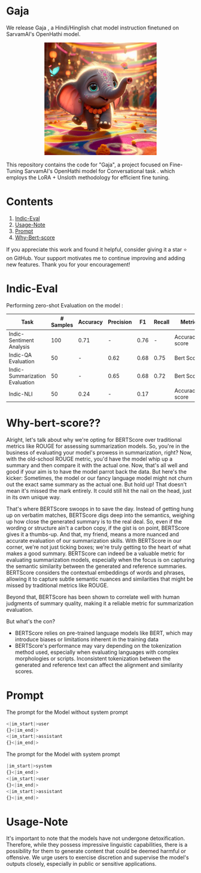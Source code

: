 # Gaja

We release Gaja , a Hindi/Hinglish chat model instruction finetuned on SarvamAI's OpenHathi model.

<p align="center">
  <img src="asset\Dariava.jpg" alt="Gajendra is a Hindi/Hinglish instruction-tuned model based on different instruct datasets." style="width: 45%; min-width: 300px;">
</p>


This repository contains the code for  "Gaja", a project focused on Fine-Tuning SarvamAI's OpenHathi model for Conversational task . which employs the LoRA + Unsloth methodology for efficient fine tuning. 

# Contents 
1) [Indic-Eval](#indic-eval)
2) [Usage-Note](#usage-note)
3) [Prompt](#prompt)
4) [Why-Bert-score](#Why-bert-score??)

If you appreciate this work and found it helpful, consider giving it a star ⭐️ on GitHub. Your support motivates me to continue improving and adding new features. Thank you for your encouragement!

# Indic-Eval
Performing zero-shot Evaluation on the model : 

| Task                   | # Samples | Accuracy | Precision | F1       | Recall   |   Metrics  | 
|------------------------|-----------|----------|-----------|----------|----------|------------|
| Indic-Sentiment Analysis     |    100   |  0.71    |   -       | 0.76     | -    |   Accuracy,F1 score          |
| Indic-QA Evaluation    |    50    | -    |   0.62      |  0.68    | 0.75   |       Bert Score          |
| Indic-Summarization Evaluation |  50    |  -       |   0.65      | 0.68     |0.72   |   Bert Score          |
| Indic-NLI                       | 50     | 0.24    |   -       | 0.17       |        |     Accuracy,F1 score              |


# Why-bert-score?? 

Alright, let's talk about why we're opting for BERTScore over traditional metrics like ROUGE for assessing summarization models. So, you're in the business of evaluating your model's prowess in summarization, right? Now, with the old-school ROUGE metric, you'd have the model whip up a summary and then compare it with the actual one. Now, that's all well and good if your aim is to have the model parrot back the data. But here's the kicker: Sometimes, the model or our fancy language model might not churn out the exact same summary as the actual one. But hold up! That doesn't mean it's missed the mark entirely. It could still hit the nail on the head, just in its own unique way. 

That's where BERTScore swoops in to save the day. Instead of getting hung up on verbatim matches, BERTScore digs deep into the semantics, weighing up how close the generated summary is to the real deal. So, even if the wording or structure ain't a carbon copy, if the gist is on point, BERTScore gives it a thumbs-up. And that, my friend, means a more nuanced and accurate evaluation of our summarization skills. With BERTScore in our corner, we're not just ticking boxes; we're truly getting to the heart of what makes a good summary.
BERTScore can indeed be a valuable metric for evaluating summarization models, especially when the focus is on capturing the semantic similarity between the generated and reference summaries. BERTScore considers the contextual embeddings of words and phrases, allowing it to capture subtle semantic nuances and similarities that might be missed by traditional metrics like ROUGE.

Beyond that, BERTScore has been shown to correlate well with human judgments of summary quality, making it a reliable metric for summarization evaluation.

But what's the con?

*  BERTScore relies on pre-trained language models like BERT, which may introduce biases or limitations inherent in the training data
*  BERTScore's performance may vary depending on the tokenization method used, especially when evaluating languages with complex morphologies or scripts. Inconsistent tokenization between the generated and reference text can affect the alignment and similarity scores.

 
# Prompt 

The prompt for the Model without system prompt 
```python
<|im_start|>user
{}<|im_end|> 
<|im_start|>assistant
{}<|im_end|> 
```
The prompt for the Model with system prompt 
```python
|im_start|>system
{}<|im_end|> 
<|im_start|>user
{}<|im_end|> 
<|im_start|>assistant
{}<|im_end|> 
```

# Usage-Note
It's important to note that the models have not undergone detoxification. Therefore, while they possess impressive linguistic capabilities, there is a possibility for them to generate content that could be deemed harmful or offensive. We urge users to exercise discretion and supervise the model's outputs closely, especially in public or sensitive applications.
